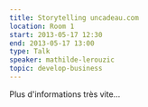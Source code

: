 ```yaml
---
title: Storytelling uncadeau.com
location: Room 1
start: 2013-05-17 12:30
end: 2013-05-17 13:00
type: Talk
speaker: mathilde-lerouzic
topic: develop-business
---
```


Plus d'informations très vite...